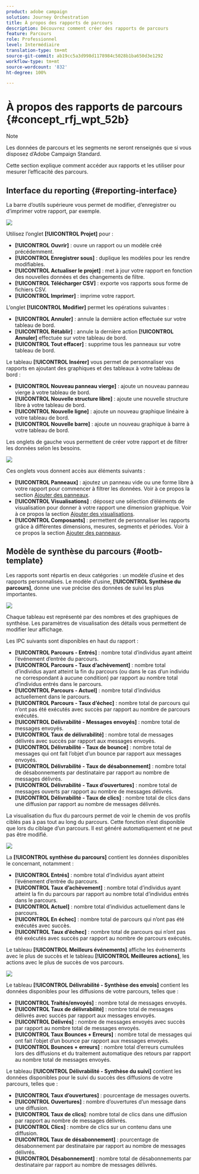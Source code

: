 ```yaml
---
product: adobe campaign
solution: Journey Orchestration
title: À propos des rapports de parcours
description: Découvrez comment créer des rapports de parcours
feature: Parcours
role: Professionnel
level: Intermédiaire
translation-type: tm+mt
source-git-commit: ab19cc5a3d998d1178984c5028b1ba650d3e1292
workflow-type: tm+mt
source-wordcount: '832'
ht-degree: 100%

---
```



# À propos des rapports de parcours {#concept_rfj_wpt_52b}

>[!NOTE]
>
>Les données de parcours et les segments ne seront renseignés que si vous disposez d’Adobe Campaign Standard.

Cette section explique comment accéder aux rapports et les utiliser pour mesurer l’efficacité des parcours.

## Interface du reporting {#reporting-interface}

La barre d’outils supérieure vous permet de modifier, d’enregistrer ou d’imprimer votre rapport, par exemple.

![](../assets/dynamic_report_toolbar.png)

Utilisez l’onglet **[!UICONTROL Projet]** pour :

* **[!UICONTROL Ouvrir]** : ouvre un rapport ou un modèle créé précédemment.
* **[!UICONTROL Enregistrer sous]** : duplique les modèles pour les rendre modifiables.
* **[!UICONTROL Actualiser le projet]** : met à jour votre rapport en fonction des nouvelles données et des changements de filtre.
* **[!UICONTROL Télécharger CSV]** : exporte vos rapports sous forme de fichiers CSV.
* **[!UICONTROL Imprimer]** : imprime votre rapport.

L’onglet **[!UICONTROL Modifier]** permet les opérations suivantes :

* **[!UICONTROL Annuler]** : annule la dernière action effectuée sur votre tableau de bord.
* **[!UICONTROL Rétablir]** : annule la dernière action **[!UICONTROL Annuler]** effectuée sur votre tableau de bord.
* **[!UICONTROL Tout effacer]** : supprime tous les panneaux sur votre tableau de bord.

Le tableau **[!UICONTROL Insérer]** vous permet de personnaliser vos rapports en ajoutant des graphiques et des tableaux à votre tableau de bord :

* **[!UICONTROL Nouveau panneau vierge]** : ajoute un nouveau panneau vierge à votre tableau de bord.
* **[!UICONTROL Nouvelle structure libre]** : ajoute une nouvelle structure libre à votre tableau de bord.
* **[!UICONTROL Nouvelle ligne]** : ajoute un nouveau graphique linéaire à votre tableau de bord.
* **[!UICONTROL Nouvelle barre]** : ajoute un nouveau graphique à barre à votre tableau de bord.

Les onglets de gauche vous permettent de créer votre rapport et de filtrer les données selon les besoins.

![](../assets/dynamic_report_interface.png)

Ces onglets vous donnent accès aux éléments suivants :

* **[!UICONTROL Panneaux]** : ajoutez un panneau vide ou une forme libre à votre rapport pour commencer à filtrer les données. Voir à ce propos la section [Ajouter des panneaux](../reporting/creating-your-journey-reports.md#adding-panels).
* **[!UICONTROL Visualisations]** : déposez une sélection d’éléments de visualisation pour donner à votre rapport une dimension graphique. Voir à ce propos la section [Ajouter des visualisations](../reporting/creating-your-journey-reports.md#adding-visualizations).
* **[!UICONTROL Composants]** : permettent de personnaliser les rapports grâce à différentes dimensions, mesures, segments et périodes. Voir à ce propos la section [Ajouter des panneaux](../reporting/creating-your-journey-reports.md#adding-components).

## Modèle de synthèse du parcours {#ootb-template}

Les rapports sont répartis en deux catégories : un modèle d’usine et des rapports personnalisés.
Le modèle d’usine, **[!UICONTROL Synthèse du parcours]**, donne une vue précise des données de suivi les plus importantes.

![](../assets/dynamic_report_journey_8.png)

Chaque tableau est représenté par des nombres et des graphiques de synthèse. Les paramètres de visualisation des détails vous permettent de modifier leur affichage.

Les IPC suivants sont disponibles en haut du rapport :

* **[!UICONTROL Parcours - Entrés]** : nombre total d’individus ayant atteint l’événement d’entrée du parcours.
* **[!UICONTROL Parcours - Taux d’achèvement]** : nombre total d’individus ayant atteint la fin du parcours (ou dans le cas d’un individu ne correspondant à aucune condition) par rapport au nombre total d’individus entrés dans le parcours.
* **[!UICONTROL Parcours - Actuel]** : nombre total d’individus actuellement dans le parcours.
* **[!UICONTROL Parcours - Taux d’échec]** : nombre total de parcours qui n’ont pas été exécutés avec succès par rapport au nombre de parcours exécutés.
* **[!UICONTROL Délivrabilité - Messages envoyés]** : nombre total de messages envoyés.
* **[!UICONTROL Taux de délivrabilité]** : nombre total de messages délivrés avec succès par rapport aux messages envoyés.
* **[!UICONTROL Délivrabilité - Taux de bounce]** : nombre total de messages qui ont fait l’objet d’un bounce par rapport aux messages envoyés.
* **[!UICONTROL Délivrabilité - Taux de désabonnement]** : nombre total de désabonnements par destinataire par rapport au nombre de messages délivrés.
* **[!UICONTROL Délivrabilité - Taux d’ouvertures]** : nombre total de messages ouverts par rapport au nombre de messages délivrés.
* **[!UICONTROL Délivrabilité - Taux de clics]** : nombre total de clics dans une diffusion par rapport au nombre de messages délivrés.

La visualisation du flux du parcours permet de voir le chemin de vos profils ciblés pas à pas tout au long du parcours. Cette fonction n’est disponible que lors du ciblage d’un parcours. Il est généré automatiquement et ne peut pas être modifié.

![](../assets/dynamic_report_journey_10.png)

La **[!UICONTROL synthèse du parcours]** contient les données disponibles le concernant, notamment :

* **[!UICONTROL Entrés]** : nombre total d’individus ayant atteint l’événement d’entrée du parcours.
* **[!UICONTROL Taux d’achèvement]** : nombre total d’individus ayant atteint la fin du parcours par rapport au nombre total d’individus entrés dans le parcours.
* **[!UICONTROL Actuel]** : nombre total d’individus actuellement dans le parcours.
* **[!UICONTROL En échec]** : nombre total de parcours qui n’ont pas été exécutés avec succès.
* **[!UICONTROL Taux d’échec]** : nombre total de parcours qui n’ont pas été exécutés avec succès par rapport au nombre de parcours exécutés.

Le tableau **[!UICONTROL Meilleurs événements]** affiche les événements avec le plus de succès et le tableau **[!UICONTROL Meilleures actions]**, les actions avec le plus de succès de vos parcours.

![](../assets/dynamic_report_journey_11.png)

Le tableau **[!UICONTROL Délivrabilité - Synthèse des envois]** contient les données disponibles pour les diffusions de votre parcours, telles que :

* **[!UICONTROL Traités/envoyés]** : nombre total de messages envoyés.
* **[!UICONTROL Taux de délivrabilité]** : nombre total de messages délivrés avec succès par rapport aux messages envoyés.
* **[!UICONTROL Délivrés]** : nombre de messages envoyés avec succès par rapport au nombre total de messages envoyés.
* **[!UICONTROL Taux Bounces + Erreurs]** : nombre total de messages qui ont fait l’objet d’un bounce par rapport aux messages envoyés.
* **[!UICONTROL Bounces + erreurs]** : nombre total d’erreurs cumulées lors des diffusions et du traitement automatique des retours par rapport au nombre total de messages envoyés.

Le tableau **[!UICONTROL Délivrabilité - Synthèse du suivi]** contient les données disponibles pour le suivi du succès des diffusions de votre parcours, telles que :

* **[!UICONTROL Taux d’ouvertures]** : pourcentage de messages ouverts.
* **[!UICONTROL Ouvertures]** : nombre d’ouvertures d’un message dans une diffusion.
* **[!UICONTROL Taux de clics]**: nombre total de clics dans une diffusion par rapport au nombre de messages délivrés.
* **[!UICONTROL Clics]** : nombre de clics sur un contenu dans une diffusion.
* **[!UICONTROL Taux de désabonnement]** : pourcentage de désabonnement par destinataire par rapport au nombre de messages délivrés.
* **[!UICONTROL Désabonnement]** : nombre total de désabonnements par destinataire par rapport au nombre de messages délivrés.
